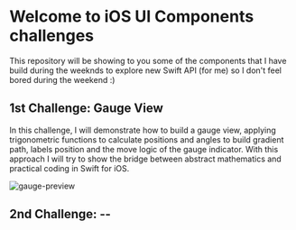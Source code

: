 # Welcome to iOS UI Components challenges
This repository will be showing to you some of the components that I have build during the weeknds to explore new Swift API (for me) so I don't feel bored during the weekend :)

## 1st Challenge: Gauge View
In this challenge, I will demonstrate how to build a gauge view, applying trigonometric functions to calculate positions and angles to build gradient path, labels position and the move logic of the gauge indicator. With this approach I will try to show the bridge between abstract mathematics and practical coding in Swift for iOS.

![gauge-preview](https://github.com/user-attachments/assets/402c2198-2d94-42e0-9167-9a399b7e3ab4)

## 2nd Challenge: --
